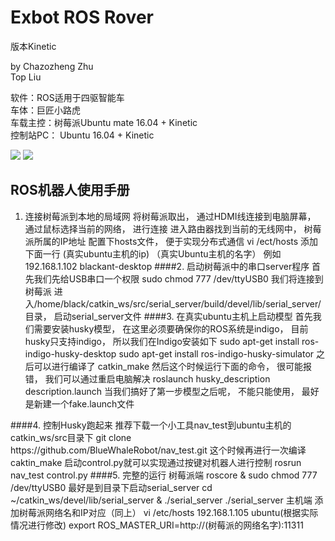 # Exbot ROS Rover  
版本Kinetic

by
Chazozheng Zhu  
Top Liu

软件：ROS适用于四驱智能车  
车体：巨匠小路虎  
车载主控：树莓派Ubuntu mate 16.04 + Kinetic  
控制站PC： Ubuntu 16.04 + Kinetic  

![](http://leemanchina.com/robot/imagesserver/uploadpic/20171213172825122.jpg)
![](http://robohub.org/wp-content/uploads/2014/03/Screenshot-from-2014-03-14-07_34_30-1024x532.png)

## ROS机器人使用手册 ####
1. 连接树莓派到本地的局域网
将树莓派取出， 通过HDMI线连接到电脑屏幕， 通过鼠标选择当前的网络， 进行连接
进入路由器找到当前的无线网中， 树莓派所属的IP地址
配置下hosts文件， 便于实现分布式通信
vi /ect/hosts
添加下面一行
(真实ubuntu主机的ip) （真实Ubuntu主机的名字）
例如
192.168.1.102 blackant-desktop
####2. 启动树莓派中的串口server程序
首先我们先给USB串口一个权限
sudo chmod 777 /dev/ttyUSB0
我们将连接到树莓派 进入/home/black/catkin_ws/src/serial_server/build/devel/lib/serial_server/目录， 启动serial_server文件
####3. 在真实ubuntu主机上启动模型 首先我们需要安装husky模型， 在这里必须要确保你的ROS系统是indigo， 目前husky只支持indigo， 所以我们在Indigo安装如下
sudo apt-get install ros-indigo-husky-desktop
sudo apt-get install ros-indigo-husky-simulator
之后可以进行编译了
catkin_make
然后这个时候运行下面的命令， 很可能报错， 我们可以通过重启电脑解决
roslaunch husky_description description.launch
当我们搞好了第一步模型之后呢， 不能只能使用， 最好是新建一个fake.launch文件
<?xml version="1.0"?>
<launch>
<arg name="laser_enabled" default="$(optenv HUSKY_LMS1XX_ENABLED false)"/>
<arg name="ur5_enabled" default="$(optenv HUSKY_UR5_ENABLED false)"/>
<arg name="kinect_enabled" default="false"/>
<!-- Standalone launcher to visualize the robot model. -->

  <include file="$(find husky_gazebo)/launch/spawn_husky.launch">
    <arg name="laser_enabled" value="$(arg laser_enabled)"/>
    <arg name="kinect_enabled" value="$(arg kinect_enabled)"/>
  </include>


<include file="$(find husky_description)/launch/description.launch">
<arg name="laser_enabled" value="$(arg laser_enabled)"/>
<arg name="ur5_enabled" value="$(arg ur5_enabled)"/>
<arg name="kinect_enabled" value="$(arg kinect_enabled)"/>
</include>
<arg
name="gui"
default="True" />
<param
name="use_gui"
value="$(arg gui)" />
<node
name="joint_state_publisher"
pkg="joint_state_publisher"
type="joint_state_publisher" />
<!-- <node
name="robot_state_publisher"
pkg="robot_state_publisher"
type="state_publisher" /> -->
<node name="rviz" pkg="rviz" type="rviz" args="-d $(find husky_viz)/rviz/model.rviz" />
</launch>
####4. 控制Husky跑起来
推荐下载一个小工具nav_test到ubuntu主机的catkin_ws/src目录下
git clone https://github.com/BlueWhaleRobot/nav_test.git
这个时候再进行一次编译
caktin_make
启动control.py就可以实现通过按键对机器人进行控制
rosrun nav_test control.py
####5. 完整的运行 树莓派端
roscore &
sudo chmod 777 /dev/ttyUSB0
最好是到目录下启动serial_server
cd ~/catkin_ws/devel/lib/serial_server & ./serial_server
./serial_server
主机端 添加树莓派网络名和IP对应（同上）
vi /etc/hosts
192.168.1.105 ubuntu(根据实际情况进行修改)
export ROS_MASTER_URI=http://(树莓派的网络名字):11311
